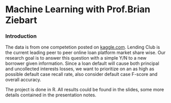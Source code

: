 # Machine Learning with Prof.Brian Ziebart



### Introduction

The data is from one competetion posted on [kaggle.com](https://www.kaggle.com/wendykan/lending-club-loan-data). Lending Club is the current leading peer to peer online loan platform market share wise. Our research goal is to answer this question with a simple Y/N to a new borrower given information. Since a loan default will cause both principal and uncollected interests losses, we want to prioritize on an as high as possible default case recall rate, also consider default case F-score and overall accuracy. 

The project is done in R. All results could be found in the slides, some more details contained in the presentation notes. 

